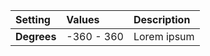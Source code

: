 | Setting     | Values     | Description |
| :---------- | :--------- | :---------- |
| **Degrees** | -360 - 360 | Lorem ipsum |

